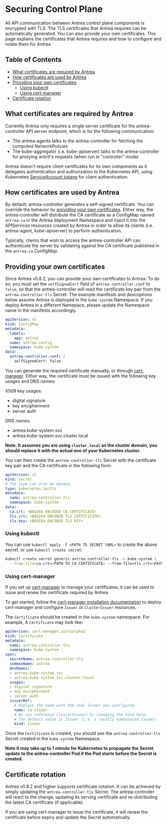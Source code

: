 # Securing Control Plane

All API communication between Antrea control plane components is encrypted with
TLS. The TLS certificates that Antrea requires can be automatically generated.
You can also provide your own certificates. This page explains the certificates
that Antrea requires and how to configure and rotate them for Antrea.

## Table of Contents
  - [What certificates are required by Antrea](#what-certificates-are-required-by-antrea)
  - [How certificates are used by Antrea](#how-certificates-are-used-by-antrea)
  - [Providing your own certificates](#providing-your-own-certificates)
    - [Using kubectl](#using-kubectl)
    - [Using cert-manager](#using-cert-manager)
  - [Certificate rotation](#certificate-rotation)

## What certificates are required by Antrea

Currently Antrea only requires a single server certificate for the
antrea-controller API server endpoint, which is for the following communication:
- The antrea-agents talks to the antrea-controller for fetching the computed
 NetworkPolicies
- The kube-aggregator (i.e. kube-apiserver) talks to the antrea-controller for
 proxying antctl's requests (when run in "controller" mode)

Antrea doesn't require client certificates for its own components as it
delegates authentication and authorization to the Kubernetes API, using
Kubernetes [ServiceAccount tokens](https://kubernetes.io/docs/reference/access-authn-authz/authentication/#service-account-tokens)
for client authentication.

## How certificates are used by Antrea

By default, antrea-controller generates a self-signed certificate. You can
override the behavior by [providing your own certificates](#providing-your-own-certificates).
Either way, the antrea-controller will distribute the CA certificate as a
ConfigMap named `antrea-ca` in the Antrea deployment Namespace and inject it
into the APIServices resources created by Antrea in order to allow its clients
(i.e. antrea-agent, kube-apiserver) to perform authentication.

Typically, clients that wish to access the antrea-controller API can
authenticate the server by validating against the CA certificate published in
the `antrea-ca` ConfigMap.

## Providing your own certificates

Since Antrea v0.8.2, you can provide your own certificates to Antrea. To do so,
you must set the `selfSignedCert` field of `antrea-controller.conf` to `false`,
so that the antrea-controller will read the certificate key pair from the
`antrea-controller-tls` Secret. The example manifests and descriptions below
assume Antrea is deployed in the `kube-system` Namespace. If you deploy Antrea
in a different Namepace, please update the Namespace name in the manifests
accordingly.

```yaml
apiVersion: v1
kind: ConfigMap
metadata:
  labels:
    app: antrea
  name: antrea-config
  namespace: kube-system
data:
  antrea-controller.conf: |
    selfSignedCert: false
```

You can generate the required certificate manually, or through
[cert-manager](https://cert-manager.io/docs/). Either way, the certificate must
be issued with the following key usages and DNS names:

X509 key usages:
- digital signature
- key encipherment
- server auth

DNS names:
- antrea.kube-system.svc
- antrea.kube-system.svc.cluster.local

**Note: It assumes you are using `cluster.local` as the cluster domain, you
should replace it with the actual one of your Kubernetes cluster.**

You can then create the `antrea-controller-tls` Secret with the certificate key
pair and the CA certificate in the following form:
```yaml
apiVersion: v1
kind: Secret
# The type can also be Opaque.
type: kubernetes.io/tls
metadata:
  name: antrea-controller-tls
  namespace: kube-system
data:
  ca.crt: <BASE64 ENCODED CA CERTIFICATE>
  tls.crt: <BASE64 ENCODED TLS CERTIFICATE>
  tls.key: <BASE64 ENCODED TLS KEY>
```

### Using kubectl

You can use `kubectl apply -f <PATH TO SECRET YAML>` to create the above secret,
or use `kubectl create secret`:

```bash
kubectl create secret generic antrea-controller-tls -n kube-system \
  --from-file=ca.crt=<PATH TO CA CERTIFICATE> --from-file=tls.crt=<PATH TO TLS CERTIFICATE> --from-file=tls.key=<PATH TO TLS KEY>
```

### Using cert-manager

If you set up [cert-manager](https://cert-manager.io/docs/) to manage your
certificates, it can be used to issue and renew the certificate required by
Antrea.

To get started, follow the [cert-manager installation documentation](
https://cert-manager.io/docs/installation/kubernetes/) to deploy cert-manager
and configure `Issuer` or `ClusterIssuer` resources.

The `Certificate` should be created in the `kube-system` namespace. For example,
A `Certificate` may look like:

```yaml
apiVersion: cert-manager.io/v1alpha2
kind: Certificate
metadata:
  name: antrea-controller-tls
  namespace: kube-system
spec:
  secretName: antrea-controller-tls
  commonName: antrea
  dnsNames:
  - antrea.kube-system.svc
  - antrea.kube-system.svc.cluster.local
  usages:
  - digital signature
  - key encipherment
  - server auth
  issuerRef:
    # Replace the name with the real Issuer you configured.
    name: ca-issuer
    # We can reference ClusterIssuers by changing the kind here.
    # The default value is Issuer (i.e. a locally namespaced Issuer)
    kind: Issuer
```

Once the `Certificate` is created, you should see the `antrea-controller-tls`
Secret created in the `kube-system` Namespace.

**Note it may take up to 1 minute for Kubernetes to propagate the Secret update
to the antrea-controller Pod if the Pod starts before the Secret is created.**

## Certificate rotation

Antrea v0.8.2 and higher supports certificate rotation. It can be achieved by
simply updating the `antrea-controller-tls` Secret. The
antrea-controller will react to the change, updating its serving certificate and
re-distributing the latest CA certificate (if applicable).

If you are using cert-manager to issue the certificate, it will renew the
certificate before expiry and update the Secret automatically.
